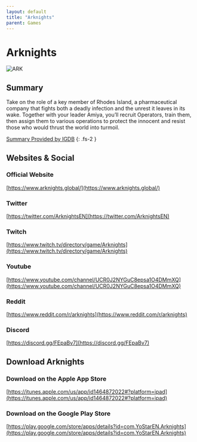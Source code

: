 ```yaml
---
layout: default
title: "Arknights"
parent: Games
---
```


# Arknights

![ARK](https://cdn.discordapp.com/emojis/1323743267019428021.png)

## Summary

Take on the role of a key member of Rhodes Island, a pharmaceutical company that fights both a deadly infection and the unrest it leaves in its wake. Together with your leader Amiya, you’ll recruit Operators, train them, then assign them to various operations to protect the innocent and resist those who would thrust the world into turmoil.

[Summary Provided by IGDB](https://www.igdb.com/games/arknights)
{: .fs-2 }

## Websites & Social

### Official Website

[https://www.arknights.global/](https://www.arknights.global/)

### Twitter

[https://twitter.com/ArknightsEN](https://twitter.com/ArknightsEN)

### Twitch

[https://www.twitch.tv/directory/game/Arknights](https://www.twitch.tv/directory/game/Arknights)

### Youtube

[https://www.youtube.com/channel/UCR0J2NYGuC8epsa1O4DMmXQ](https://www.youtube.com/channel/UCR0J2NYGuC8epsa1O4DMmXQ)

### Reddit

[https://www.reddit.com/r/arknights](https://www.reddit.com/r/arknights)

### Discord

[https://discord.gg/FEpaBv7](https://discord.gg/FEpaBv7)

## Download Arknights

### Download on the Apple App Store

[https://itunes.apple.com/us/app/id1464872022#?platform=ipad](https://itunes.apple.com/us/app/id1464872022#?platform=ipad)

### Download on the Google Play Store

[https://play.google.com/store/apps/details?id=com.YoStarEN.Arknights](https://play.google.com/store/apps/details?id=com.YoStarEN.Arknights)